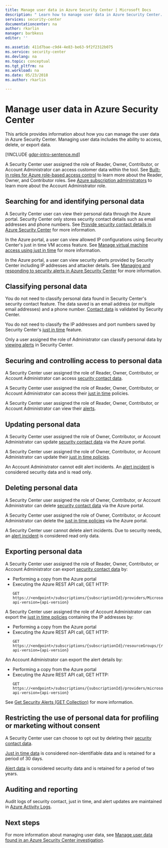 ```yaml
---
title: Manage user data in Azure Security Center | Microsoft Docs
description: " Learn how to manage user data in Azure Security Center. "
services: security-center
documentationcenter: na
author: rkarlin
manager: barbkess
editor: ''

ms.assetid: 411d7bae-c9d4-4e83-be63-9f2f2312b075
ms.service: security-center
ms.devlang: na
ms.topic: conceptual
ms.tgt_pltfrm: na
ms.workload: na
ms.date: 05/23/2018
ms.author: rkarlin

---
```


# Manage user data in Azure Security Center
This article provides information about how you can manage the user data in Azure Security Center. Managing user data includes the ability to access, delete, or export data.

[!INCLUDE [gdpr-intro-sentence.md](../../includes/gdpr-intro-sentence.md)]

A Security Center user assigned the role of Reader, Owner, Contributor, or Account Administrator can access customer data within the tool. See [Built-in roles for Azure role-based access control](../role-based-access-control/built-in-roles.md) to learn more about the Reader, Owner, and Contributor roles. See [Azure subscription administrators](../billing/billing-add-change-azure-subscription-administrator.md) to learn more about the Account Administrator role.

## Searching for and identifying personal data
A Security Center user can view their personal data through the Azure portal. Security Center only stores security contact details such as email addresses and phone numbers. See [Provide security contact details in Azure Security Center](security-center-provide-security-contact-details.md) for more information.

In the Azure portal, a user can view allowed IP configurations using Security Center's just in time VM access feature. See [Manage virtual machine access using just in time](security-center-just-in-time.md) for more information.

In the Azure portal, a user can view security alerts provided by Security Center including IP addresses and attacker details. See [Managing and responding to security alerts in Azure Security Center](security-center-managing-and-responding-alerts.md) for more information.

## Classifying personal data
You do not need to classify personal data found in Security Center's security contact feature. The data saved is an email address (or multiple email addresses) and a phone number. [Contact data](security-center-provide-security-contact-details.md) is validated by Security Center.

You do not need to classify the IP addresses and port numbers saved by Security Center's [just in time](security-center-just-in-time.md) feature.

Only a user assigned the role of Administrator can classify personal data by [viewing alerts](security-center-managing-and-responding-alerts.md) in Security Center.

## Securing and controlling access to personal data
A Security Center user assigned the role of Reader, Owner, Contributor, or Account Administrator can access [security contact data](security-center-provide-security-contact-details.md).

A Security Center user assigned the role of Reader, Owner, Contributor, or Account Administrator can access their [just in time](security-center-just-in-time.md) policies.

A Security Center user assigned the role of Reader, Owner, Contributor, or Account Administrator can view their [alerts](security-center-managing-and-responding-alerts.md).

## Updating personal data
A Security Center user assigned the role of Owner, Contributor, or Account Administrator can update [security contact data](security-center-provide-security-contact-details.md) via the Azure portal.

A Security Center user assigned the role of Owner, Contributor, or Account Administrator can update their [just in time policies](security-center-just-in-time.md).

An Account Administrator cannot edit alert incidents. An [alert incident](security-center-managing-and-responding-alerts.md) is considered security data and is read only.

## Deleting personal data
A Security Center user assigned the role of Owner, Contributor, or Account Administrator can delete [security contact data](security-center-provide-security-contact-details.md) via the Azure portal.

A Security Center user assigned the role of Owner, Contributor, or Account Administrator can delete the [just in time policies](security-center-just-in-time.md) via the Azure portal.

A Security Center user cannot delete alert incidents. Due to security needs, an [alert incident](security-center-managing-and-responding-alerts.md) is considered read only data.

## Exporting personal data
A Security Center user assigned the role of Reader, Owner, Contributor, or Account Administrator can export [security contact data](security-center-provide-security-contact-details.md) by:

- Performing a copy from the Azure portal
- Executing the Azure REST API call, GET HTTP:
  ```HTTP
  GET https://<endpoint>/subscriptions/{subscriptionId}/providers/Microsoft.Security/securityContacts?api-version={api-version}
  ```

A Security Center user assigned the role of Account Administrator can export the [just in time policies](security-center-just-in-time.md) containing the IP addresses by:

- Performing a copy from the Azure portal
- Executing the Azure REST API call, GET HTTP:
  ```HTTP
  GET https://<endpoint>/subscriptions/{subscriptionId}/resourceGroups/{resourceGroup}/providers/Microsoft.Security/locations/{location}/jitNetworkAccessPolicies/default?api-version={api-version}
  ```

An Account Administrator can export the alert details by:

- Performing a copy from the Azure portal
- Executing the Azure REST API call, GET HTTP:
  ```HTTP
  GET https://<endpoint>/subscriptions/{subscriptionId}/providers/microsoft.Security/alerts?api-version={api-version}
  ```

See [Get Security Alerts (GET Collection)](https://msdn.microsoft.com/library/mt704050.aspx) for more information.

## Restricting the use of personal data for profiling or marketing without consent
A Security Center user can choose to opt out by deleting their [security contact data](security-center-provide-security-contact-details.md).

[Just in time data](security-center-just-in-time.md) is considered non-identifiable data and is retained for a period of 30 days.

[Alert data](security-center-managing-and-responding-alerts.md) is considered security data and is retained for a period of two years.

## Auditing and reporting
Audit logs of security contact, just in time, and alert updates are maintained in [Azure Activity Logs](../azure-monitor/platform/activity-logs-overview.md).

## Next steps
For more information about managing user data, see [Manage user data found in an Azure Security Center investigation](security-center-investigation-user-data.md).
